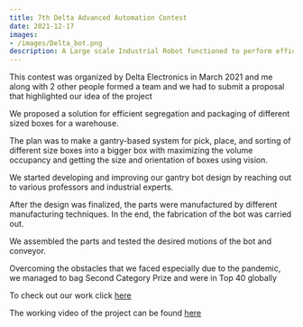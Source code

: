 ```yaml
---
title: 7th Delta Advanced Automation Contest
date: 2021-12-17
images:
- /images/Delta_bot.png
description: A Large scale Industrial Robot functioned to perform efficient bin packing
---
```


This contest was organized by Delta Electronics in March 2021 and me along with 2 other people formed a team and we had to submit a proposal that highlighted our idea of the project

We proposed a solution for efficient segregation and packaging of different sized boxes for a warehouse.
    
The plan was to make a gantry-based system for pick, place, and sorting of different size boxes into a bigger box with maximizing the volume occupancy and getting the size and orientation of boxes using vision.

We started developing and improving our gantry bot design by reaching out to various professors and industrial experts.

After the design was finalized, the parts were manufactured by different manufacturing techniques. In the end, the fabrication of the bot was carried out.

We assembled the parts and tested the desired motions of the bot and conveyor.

Overcoming the obstacles that we faced especially due to the pandemic, we managed to bag Second Category Prize and were in Top 40 globally

To check out our work click [here](https://github.com/SRA-VJTI/Delta2021)

The working video of the project can be found [here](https://www.youtube.com/watch?v=BURPgDBEjFA)

